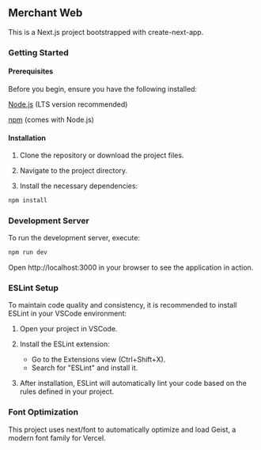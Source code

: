 ## Merchant Web

This is a Next.js project bootstrapped with create-next-app.
### Getting Started
#### Prerequisites

Before you begin, ensure you have the following installed:

[Node.js](https://nodejs.org) (LTS version recommended)

[npm](https://www.npmjs.com/) (comes with Node.js)

#### Installation

1. Clone the repository or download the project files.

2. Navigate to the project directory.

3. Install the necessary dependencies:

```bash
npm install
```

### Development Server

To run the development server, execute:

```bash
npm run dev
```

Open http://localhost:3000 in your browser to see the application in action.


### ESLint Setup

To maintain code quality and consistency, it is recommended to install ESLint in your VSCode environment:

1. Open your project in VSCode.
2. Install the ESLint extension:
    - Go to the Extensions view (Ctrl+Shift+X).
    - Search for "ESLint" and install it.

3. After installation, ESLint will automatically lint your code based on the rules defined in your project.

### Font Optimization

This project uses next/font to automatically optimize and load Geist, a modern font family for Vercel.